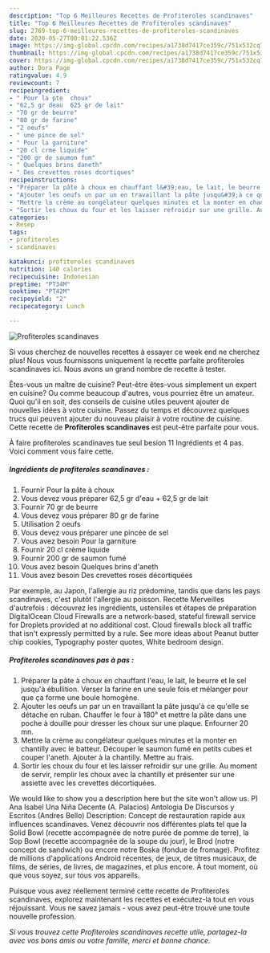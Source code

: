 ```yaml
---
description: "Top 6 Meilleures Recettes de Profiteroles scandinaves"
title: "Top 6 Meilleures Recettes de Profiteroles scandinaves"
slug: 2769-top-6-meilleures-recettes-de-profiteroles-scandinaves
date: 2020-05-27T00:01:22.536Z
image: https://img-global.cpcdn.com/recipes/a1738d7417ce359c/751x532cq70/profiteroles-scandinaves-photo-principale-de-la-recette.jpg
thumbnail: https://img-global.cpcdn.com/recipes/a1738d7417ce359c/751x532cq70/profiteroles-scandinaves-photo-principale-de-la-recette.jpg
cover: https://img-global.cpcdn.com/recipes/a1738d7417ce359c/751x532cq70/profiteroles-scandinaves-photo-principale-de-la-recette.jpg
author: Dora Page
ratingvalue: 4.9
reviewcount: 7
recipeingredient:
- " Pour la pte  choux"
- "62,5 gr deau  625 gr de lait"
- "70 gr de beurre"
- "80 gr de farine"
- "2 oeufs"
- " une pince de sel"
- " Pour la garniture"
- "20 cl crme liquide"
- "200 gr de saumon fum"
- " Quelques brins daneth"
- " Des crevettes roses dcortiques"
recipeinstructions:
- "Préparer la pâte à choux en chauffant l&#39;eau, le lait, le beurre et le sel jusqu&#39;à ébullition. Verser la farine en une seule fois et mélanger pour que ça forme une boule homogène."
- "Ajouter les oeufs un par un en travaillant la pâte jusqu&#39;à ce qu&#39;elle se détache en ruban. Chauffer le four à 180° et mettre la pâte dans une poche à douille pour dresser les choux sur une plaque. Enfourner 20 mn."
- "Mettre la crème au congélateur quelques minutes et la monter en chantilly avec le batteur. Découper le saumon fumé en petits cubes et couper l&#39;aneth. Ajouter à la chantilly. Mettre au frais."
- "Sortir les choux du four et les laisser refroidir sur une grille. Au moment de servir, remplir les choux avec la chantilly et présenter sur une assiette avec les crevettes décortiquées."
categories:
- Resep
tags:
- profiteroles
- scandinaves

katakunci: profiteroles scandinaves 
nutrition: 140 calories
recipecuisine: Indonesian
preptime: "PT34M"
cooktime: "PT42M"
recipeyield: "2"
recipecategory: Lunch

---
```



![Profiteroles scandinaves](https://img-global.cpcdn.com/recipes/a1738d7417ce359c/751x532cq70/profiteroles-scandinaves-photo-principale-de-la-recette.jpg)

Si vous cherchez de nouvelles recettes à essayer ce week end ne cherchez plus! Nous vous fournissons uniquement la recette parfaite profiteroles scandinaves ici. Nous avons un grand nombre de recette à tester.

Êtes-vous un maître de cuisine? Peut-être êtes-vous simplement un expert en cuisine? Ou comme beaucoup d'autres, vous pourriez être un amateur. Quoi qu'il en soit, des conseils de cuisine utiles peuvent ajouter de nouvelles idées à votre cuisine. Passez du temps et découvrez quelques trucs qui peuvent ajouter du nouveau plaisir à votre routine de cuisine. Cette recette de <strong> Profiteroles scandinaves </strong> est peut-être parfaite pour vous.

<!--inarticleads1-->

À faire profiteroles scandinaves tue seul besion 11 Ingrédients et 4 pas. Voici comment vous faire cette.

##### Ingrédients de profiteroles scandinaves :

1. Fournir  Pour la pâte à choux
1. Vous devez vous préparer 62,5 gr d&#39;eau + 62,5 gr de lait
1. Fournir 70 gr de beurre
1. Vous devez vous préparer 80 gr de farine
1. Utilisation 2 oeufs
1. Vous devez vous préparer  une pincée de sel
1. Vous avez besoin  Pour la garniture
1. Fournir 20 cl crème liquide
1. Fournir 200 gr de saumon fumé
1. Vous avez besoin  Quelques brins d&#39;aneth
1. Vous avez besoin  Des crevettes roses décortiquées


Par exemple, au Japon, l&#39;allergie au riz prédomine, tandis que dans les pays scandinaves, c&#39;est plutôt l&#39;allergie au poisson. Recette Merveilles d&#39;autrefois : découvrez les ingrédients, ustensiles et étapes de préparation DigitalOcean Cloud Firewalls are a network-based, stateful firewall service for Droplets provided at no additional cost. Cloud firewalls block all traffic that isn&#39;t expressly permitted by a rule. See more ideas about Peanut butter chip cookies, Typography poster quotes, White bedroom design. 

<!--inarticleads2-->

##### Profiteroles scandinaves pas à pas :

1. Préparer la pâte à choux en chauffant l&#39;eau, le lait, le beurre et le sel jusqu&#39;à ébullition. Verser la farine en une seule fois et mélanger pour que ça forme une boule homogène.
1. Ajouter les oeufs un par un en travaillant la pâte jusqu&#39;à ce qu&#39;elle se détache en ruban. Chauffer le four à 180° et mettre la pâte dans une poche à douille pour dresser les choux sur une plaque. Enfourner 20 mn.
1. Mettre la crème au congélateur quelques minutes et la monter en chantilly avec le batteur. Découper le saumon fumé en petits cubes et couper l&#39;aneth. Ajouter à la chantilly. Mettre au frais.
1. Sortir les choux du four et les laisser refroidir sur une grille. Au moment de servir, remplir les choux avec la chantilly et présenter sur une assiette avec les crevettes décortiquées.


We would like to show you a description here but the site won&#39;t allow us. P) Ana Isabel Una Niña Decente (A. Palacios) Antologia De Discursos y Escritos (Andres Bello) Description: Concept de restauration rapide aux influences scandinaves. Venez découvrir nos différentes plats tel que la Solid Bowl (recette accompagnée de notre purée de pomme de terre), la Sop Bowl (recette accompagnée de la soupe du jour), le Brod (notre concept de sandwich) ou encore notre Boska (fondue de fromage). Profitez de millions d&#39;applications Android récentes, de jeux, de titres musicaux, de films, de séries, de livres, de magazines, et plus encore. À tout moment, où que vous soyez, sur tous vos appareils. 

<!--inarticleads1-->

<p>
Puisque vous avez réellement terminé cette recette de Profiteroles scandinaves, explorez maintenant les recettes et exécutez-la tout en vous réjouissant. Vous ne savez jamais - vous avez peut-être trouvé une toute nouvelle profession.
</p>

<p>
<i>Si vous trouvez cette Profiteroles scandinaves recette utile, partagez-la avec vos bons amis ou votre famille, merci et bonne chance.</i>
</p>

